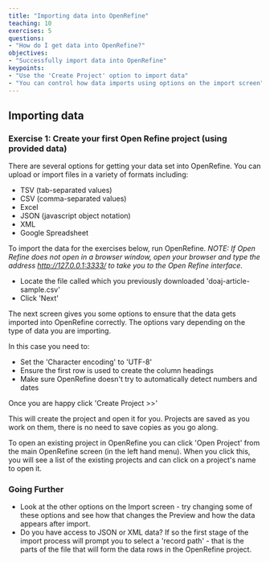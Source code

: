 ```yaml
---
title: "Importing data into OpenRefine"
teaching: 10
exercises: 5
questions:
- "How do I get data into OpenRefine?"
objectives:
- "Successfully import data into OpenRefine"
keypoints:
- "Use the 'Create Project' option to import data"
- "You can control how data imports using options on the import screen"
---
```


## Importing data

### Exercise 1: Create your first Open Refine project (using provided data)
There are several options for getting your data set into OpenRefine. You can upload or import files in a variety of formats including:

* TSV (tab-separated values)
* CSV (comma-separated values)
* Excel
* JSON (javascript object notation)
* XML
* Google Spreadsheet

To import the data for the exercises below, run OpenRefine. *NOTE: If Open Refine does not open in a browser window, open your browser and type the address http://127.0.0.1:3333/ to take you to the Open Refine interface.*
* Locate the file called which you previously downloaded 'doaj-article-sample.csv'
* Click 'Next'

The next screen gives you some options to ensure that the data gets imported into OpenRefine correctly. The options vary depending on the type of data you are importing.

In this case you need to:

* Set the 'Character encoding' to 'UTF-8'
* Ensure the first row is used to create the column headings
* Make sure OpenRefine doesn't try to automatically detect numbers and dates

Once you are happy click 'Create Project >>'

This will create the project and open it for you. Projects are saved as you work on them, there is no need to save copies as you go along.

To open an existing project in OpenRefine you can click 'Open Project' from the main OpenRefine screen (in the left hand menu). When you click this, you will see a list of the existing projects and can click on a project's name to open it.

### Going Further
* Look at the other options on the Import screen - try changing some of these options and see how that changes the Preview and how the data appears after import.
* Do you have access to JSON or XML data? If so the first stage of the import process will prompt you to select a 'record path' - that is the parts of the file that will form the data rows in the OpenRefine project.